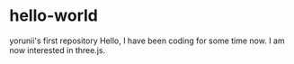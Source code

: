 # hello-world
yorunii's first repository
Hello, I have been coding for some time now. I am now interested in three.js.
